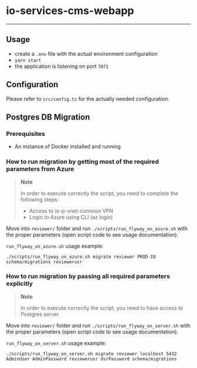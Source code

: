 # io-services-cms-webapp

---

## Usage

- create a `.env` file with the actual environment configuration
- `yarn start`
- the application is listening on port `7071`

## Configuration

Please refer to `src/config.ts` for the actually needed configuration.

## Postgres DB Migration

### Prerequisites

- An instance of Docker installed and running

### How to run migration by getting most of the required parameters from Azure

> **Note**
>
> In order to execute correctly the script, you need to complete the following steps:
>
> - Access to io-p-vnet-common VPN
> - Login to Azure using CLI (az login)

Move into `reviewer/` folder and run `./scripts/run_flyway_on_azure.sh` with the proper parameters (open script code to see usage documentation).

`run_flyway_on_azure.sh` usage example:

```
./scripts/run_flyway_on_azure.sh migrate reviewer PROD-IO schema/migrations reviewerusr
```

### How to run migration by passing all required parameters explicitly

> **Note**
>
> In order to execute correctly the script, you need to have access to Postgres server

Move into `reviewer/` folder and run `./scripts/run_flyway_on_server.sh` with the proper parameters (open script code to see usage documentation).

`run_flyway_on_server.sh` usage example:

```
./scripts/run_flyway_on_server.sh migrate reviewer localhost 5432 AdminUser AdminPassword reviewerusr UsrPassword schema/migrations
```
